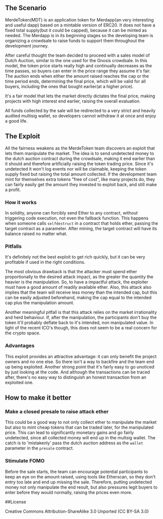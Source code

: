## The Scenario

MerdeToken(MDT) is an application token for Merdapp(an very interesting and useful dapp) based on a mintable version of ERC20. It does not have a fixed total supply(but it could be capped), because it can be minted as needed. The Merdapp is in its beginning stages so the developing team is organizing a crowdsale to raise funds to support them throughout the development journey.

After careful thought the team decided to proceed with a sales model of Dutch Auction, similar to the one used for the Gnosis crowdsale. In this model, the token price starts really high and continually decreases as the time passes, so buyers can enter in the price range they assume it's fair. The auction ends when either the amount raised reaches the cap or the time period ends, determining the final price, which will be valid for all buyers, including the ones that bought earlier(at a higher price).

It's a fair model that lets the market directly dictates the final price, making projects with high interest end earlier, raising the overall evaluation.

All funds collected by the sale will be redirected to a very strict and heavily audited multisig wallet, so developers cannot withdraw it at once and enjoy a good life.


## The Exploit

All the fairness weakens as the MerdeToken team discovers an exploit that lets them manipulate the market. The idea is to send undetected money to the dutch auction contract during the crowdsale, making it end earlier than it should and therefore artificially raising the token trading price.  Since it's undetected it won't log events nor will be claimable, keeping the token supply fixed but raising the total amount collected. If the development team mint for themselves extra tokens "free of cost", like many projects do, they can fairly easily get the amount they invested to exploit back, and still make a profit.

### How it works

In solidity, anyone can forcibly send Ether to any contract, without triggering code execution, not even the fallback function. This happens when someone calls `selfdestruct` in a contract that holds ether, passing the target contract as a parameter. After mining, the target contract will have its balance raised no matter what.

### Pitfalls

It's definitely not the best exploit to get rich quickly, but it can be very profitable if used in the right conditions.

The most obvious drawback is that the attacker must spend ether proportionally to the desired attack impact, as the greater the quantity the heavier is the manipulation. So, to have a impactful attack, the exploiter must have a good amount of readily available ether. Also, this attack also implies that the team will receive less money than the intended cap, but this can be easily adjusted beforehand, making the cap equal to the intended cap plus the manipulation amount.

Another meaningful pitfall is that this attack relies on the market irrationality and herd behaviour. If, after the manipulation, the participants don't buy the token it'll probably deflate back to it's intended, non manipulated value. In light of the recent ICO's though, this does not seem to be a real concern for the crypto space.

### Advantages

This exploit provides an attractive advantage: it can only benefit the project owners and no one else. So there isn't a way to backfire and the team end up being exploited. Another strong point that it's fairly easy to go unoticed by just looking at the code. And although the transactions can be traced after, there's no easy way to distinguish an honest transaction from an exploited one.


## How to make it better

### Make a closed presale to raise attack ether
This could be a good way to not only collect ether to manipulate the market but also to mint cheap tokens that can be traded later, for the manipulated price. This can lead to significantly monetary gains and go fairly undetected, since all collected money will end up in the multsig wallet. The catch is to 'mistakenly' pass the dutch auction address as the `wallet` parameter in the `presale` contract.

### Stimulate FOMO
Before the sale starts, the team can encourage potential participants to keep an eye on the amount raised, using tools like Etherscan, so they don't entry too late and end up missing the sale. Therefore, putting undetected money not only manipulate the end result, but also pressures legit buyers to enter before they would normally, raising the prices even more.


##License

Creative Commons Attribution-ShareAlike 3.0 Unported (CC BY-SA 3.0)

